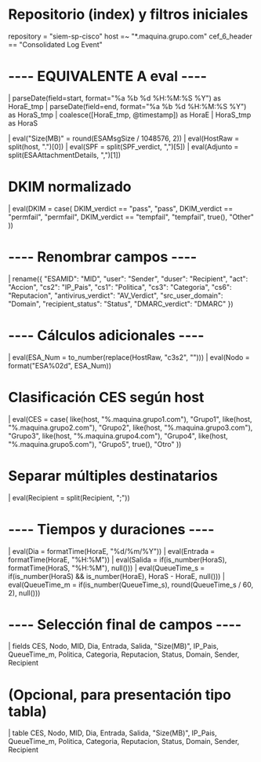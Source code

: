 


# Repositorio (index) y filtros iniciales
repository = "siem-sp-cisco"
host =~ "*.maquina.grupo.com"
cef_6_header == "Consolidated Log Event"

# ---- EQUIVALENTE A eval ----
| parseDate(field=start, format="%a %b %d %H:%M:%S %Y") as HoraE_tmp
| parseDate(field=end, format="%a %b %d %H:%M:%S %Y")   as HoraS_tmp
| coalesce([HoraE_tmp, @timestamp])                     as HoraE
| HoraS_tmp                                              as HoraS

| eval("Size(MB)" = round(ESAMsgSize / 1048576, 2))
| eval(HostRaw = split(host, ".")[0])
| eval(SPF = split(SPF_verdict, ",")[5])
| eval(Adjunto = split(ESAAttachmentDetails, ",")[1])

# DKIM normalizado
| eval(DKIM = case(
      DKIM_verdict == "pass",      "pass",
      DKIM_verdict == "permfail",  "permfail",
      DKIM_verdict == "tempfail",  "tempfail",
      true(),                      "Other"
  ))

# ---- Renombrar campos ----
| rename({
    "ESAMID": "MID",
    "user": "Sender",
    "duser": "Recipient",
    "act": "Accion",
    "cs2": "IP_Pais",
    "cs1": "Politica",
    "cs3": "Categoria",
    "cs6": "Reputacion",
    "antivirus_verdict": "AV_Verdict",
    "src_user_domain": "Domain",
    "recipient_status": "Status",
    "DMARC_verdict": "DMARC"
})

# ---- Cálculos adicionales ----
| eval(ESA_Num = to_number(replace(HostRaw, "c3s2", "")))
| eval(Nodo = format("ESA%02d", ESA_Num))

# Clasificación CES según host
| eval(CES = case(
      like(host, "%.maquina.grupo1.com"), "Grupo1",
      like(host, "%.maquina.grupo2.com"), "Grupo2",
      like(host, "%.maquina.grupo3.com"), "Grupo3",
      like(host, "%.maquina.grupo4.com"), "Grupo4",
      like(host, "%.maquina.grupo5.com"), "Grupo5",
      true(), "Otro"
  ))

# Separar múltiples destinatarios
| eval(Recipient = split(Recipient, ";"))

# ---- Tiempos y duraciones ----
| eval(Dia = formatTime(HoraE, "%d/%m/%Y"))
| eval(Entrada = formatTime(HoraE, "%H:%M"))
| eval(Salida = if(is_number(HoraS), formatTime(HoraS, "%H:%M"), null()))
| eval(QueueTime_s = if(is_number(HoraS) && is_number(HoraE), HoraS - HoraE, null()))
| eval(QueueTime_m = if(is_number(QueueTime_s), round(QueueTime_s / 60, 2), null()))

# ---- Selección final de campos ----
| fields CES, Nodo, MID, Dia, Entrada, Salida, "Size(MB)", IP_Pais, QueueTime_m, Politica, Categoria, Reputacion, Status, Domain, Sender, Recipient

# (Opcional, para presentación tipo tabla)
| table CES, Nodo, MID, Dia, Entrada, Salida, "Size(MB)", IP_Pais, QueueTime_m, Politica, Categoria, Reputacion, Status, Domain, Sender, Recipient